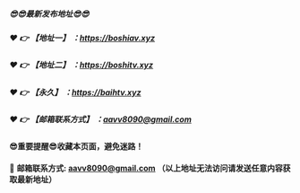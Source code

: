 ##### :sunglasses::sunglasses:最新发布地址:sunglasses::sunglasses:

##### :heart: :point_right: 【地址一】 ：https://boshiav.xyz

##### :heart: :point_right: 【地址二】 ：https://boshitv.xyz

##### :heart: :point_right: 【永久】 ：https://baihtv.xyz

##### :heart: :point_right: 【邮箱联系方式】 ：aavv8090@gmail.com

#### :sunglasses:重要提醒:sunglasses:收藏本页面，避免迷路！


:e-mail: __邮箱联系方式: aavv8090@gmail.com （以上地址无法访问请发送任意内容获取最新地址）__

